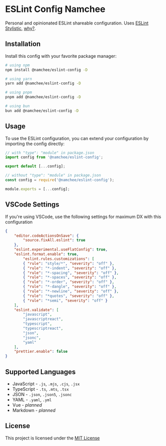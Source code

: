 # ESLint Config Namchee

Personal and opinionated ESLint shareable configuration. Uses [ESLint Stylistic](https://eslint.style/), [why?](https://github.com/eslint/eslint/issues/17522).

## Installation

Install this config with your favorite package manager:

```bash
# using npm
npm install @namchee/eslint-config -D

# using yarn
yarn add @namchee/eslint-config -D

# using pnpm
pnpm add @namchee/eslint-config -D

# using bun
bun add @namchee/eslint-config -D
```

## Usage

To use the ESLint configuration, you can extend your configuration by importing the config directly:

```js
// with "type": "module" in package.json
import config from '@namchee/eslint-config';

export default [...config];
```

```js
// without "type": "module" in package.json
const config = require('@namchee/eslint-config');

module.exports = [...config];
```

## VSCode Settings

If you're using VSCode, use the following settings for maximum DX with this configuration

```json
{
    "editor.codeActionsOnSave": {
        "source.fixAll.eslint": true
    },
    "eslint.experimental.useFlatConfig": true,
    "eslint.format.enable": true,
        "eslint.rules.customizations": [
        { "rule": "style/*", "severity": "off" },
        { "rule": "*-indent", "severity": "off" },
        { "rule": "*-spacing", "severity": "off" },
        { "rule": "*-spaces", "severity": "off" },
        { "rule": "*-order", "severity": "off" },
        { "rule": "*-dangle", "severity": "off" },
        { "rule": "*-newline", "severity": "off" },
        { "rule": "*quotes", "severity": "off" },
        { "rule": "*semi", "severity": "off" }
    ],
    "eslint.validate": [
        "javascript",
        "javascriptreact",
        "typescript",
        "typescriptreact",
        "json",
        "jsonc",
        "yaml"
    ],
    "prettier.enable": false
}
```

## Supported Languages

- JavaScript - `.js`, `.mjs`, `.cjs`, `.jsx`
- TypeScript - `.ts`, `.mts`, `.tsx`
- JSON - `.json`, `.json5`, `.jsonc`
- YAML - `.yaml`, `.yml`
- Vue - *planned*
- Markdown - *planned*

## License

This project is licensed under the [MIT License](./LICENSE)
